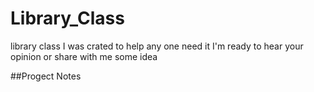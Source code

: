 # Library_Class
library class I was crated to help any one need it I'm ready to hear your opinion or share with me some idea


##Progect Notes

